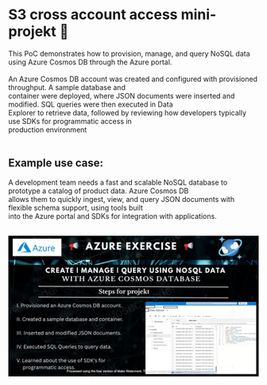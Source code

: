 <h1>S3 cross account access mini-projekt  🌌 </h1>
This PoC demonstrates how to provision, manage, and query NoSQL data using Azure Cosmos DB through the Azure portal.
<br>
<br> An Azure Cosmos DB account was created and configured with provisioned throughput. A sample database and 
<br>container were deployed, where JSON documents were inserted and modified. SQL queries were then executed in Data 
<br>Explorer to retrieve data, followed by reviewing how developers typically use SDKs for programmatic access in 
<br>production environment 
<br>
<br><h2>Example use case:</h2>
A development team needs a fast and scalable NoSQL database to prototype a catalog of product data. Azure Cosmos DB 
<br>allows them to quickly ingest, view, and query JSON documents with flexible schema support, using tools built 
<br>into the Azure portal and SDKs for integration with applications.
<br>
<br>

![Alt Text](azure_cosmos_db_lc_WATERMARKED_lc.jpg)
